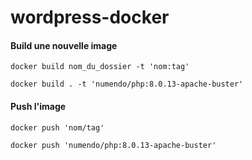 # wordpress-docker

#### Build une nouvelle image
```
docker build nom_du_dossier -t 'nom:tag'
```
``
docker build . -t 'numendo/php:8.0.13-apache-buster'
``

#### Push l'image
```
docker push 'nom/tag'
```
``
docker push 'numendo/php:8.0.13-apache-buster'
``
